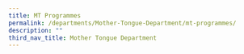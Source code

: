 ```yaml
---
title: MT Programmes
permalink: /departments/Mother-Tongue-Department/mt-programmes/
description: ""
third_nav_title: Mother Tongue Department
---
```

